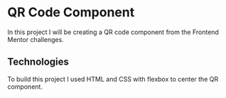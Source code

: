 # QR Code Component
In this project I will be creating a QR code component from the Frontend Mentor challenges.

## Technologies
To build this project I used HTML and CSS with flexbox to center the QR component.